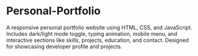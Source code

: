 # Personal-Portfolio
A responsive personal portfolio website using HTML, CSS, and JavaScript. Includes dark/light mode toggle, typing animation, mobile menu, and interactive sections like skills, projects, education, and contact. Designed for showcasing developer profile and projects.
